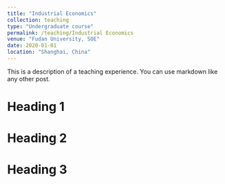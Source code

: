 ```yaml
---
title: "Industrial Economics"
collection: teaching
type: "Undergraduate course"
permalink: /teaching/Industrial Economics
venue: "Fudan University, SOE"
date: 2020-01-01
location: "Shanghai, China"
---
```


This is a description of a teaching experience. You can use markdown like any other post.

Heading 1
======

Heading 2
======

Heading 3
======